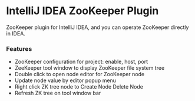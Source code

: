 IntelliJ IDEA ZooKeeper Plugin
=======================================
ZooKeeper plugin for IntelliJ IDEA, and you can operate ZooKeeper directly in IDEA.

### Features

* ZooKeeper configuration for project: enable, host, port
* ZeeKeeper tool window to display ZooKeeper file system tree
* Double click to open node editor for ZooKeeper node
* Update node value by editor popup menu
* Right click ZK tree node to Create Node Delete Node
* Refresh ZK tree on tool window bar


